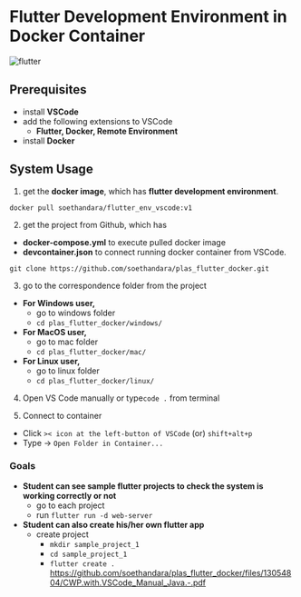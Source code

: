 # Flutter Development Environment in Docker Container
![flutter](https://github.com/soethandara/plas_flutter_docker/assets/148550611/26af9f16-4306-47be-ac17-36ad895f4185)

## Prerequisites 
- install **VSCode**
- add the following extensions to VSCode
  - **Flutter, Docker, Remote Environment**
- install **Docker**
  
## System Usage
1. get the **docker image**, which has **flutter development environment**. 
```
docker pull soethandara/flutter_env_vscode:v1
```

2. get the project from Github, which has
- **docker-compose.yml** to execute pulled docker image
- **devcontainer.json** to connect running docker container from VSCode.
```
git clone https://github.com/soethandara/plas_flutter_docker.git
```

3. go to the correspondence folder from the project
- **For Windows user,**
  - go to windows folder
  - ```cd plas_flutter_docker/windows/```
- **For MacOS user,**
  - go to mac folder
  - ```cd plas_flutter_docker/mac/```
- **For Linux user,**
  - go to linux folder
  - ```cd plas_flutter_docker/linux/```

4. Open VS Code manually or type```code .``` from terminal

5. Connect to container
  - Click ```>< icon at the left-button of VSCode``` (or) ```shift+alt+p```
  - Type -> ```Open Folder in Container...```

### Goals
- **Student can see sample flutter projects to check the system is working correctly or not**
  - go to each project
  - run ```flutter run -d web-server```
- **Student can also create his/her own flutter app**
  - create project
    - ```mkdir sample_project_1```
    - ```cd sample_project_1```
    - ```flutter create .```    
https://github.com/soethandara/plas_flutter_docker/files/13054804/CWP.with.VSCode_Manual_Java.-.pdf
